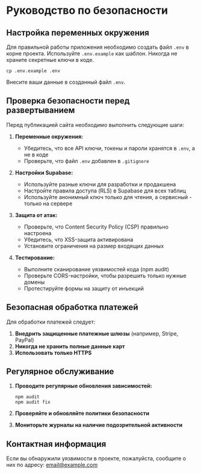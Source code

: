 # Руководство по безопасности

## Настройка переменных окружения

Для правильной работы приложения необходимо создать файл `.env` в корне проекта. 
Используйте `.env.example` как шаблон. Никогда не храните секретные ключи в коде.

```
cp .env.example .env
```

Внесите ваши данные в созданный файл `.env`.

## Проверка безопасности перед развертыванием

Перед публикацией сайта необходимо выполнить следующие шаги:

1. **Переменные окружения:**
   - Убедитесь, что все API ключи, токены и пароли хранятся в `.env`, а не в коде
   - Проверьте, что файл `.env` добавлен в `.gitignore`

2. **Настройки Supabase:**
   - Используйте разные ключи для разработки и продакшена
   - Настройте правила доступа (RLS) в Supabase для всех таблиц
   - Используйте анонимный ключ только для чтения, а сервисный - только на сервере

3. **Защита от атак:**
   - Проверьте, что Content Security Policy (CSP) правильно настроена
   - Убедитесь, что XSS-защита активирована
   - Установите ограничения на размер входящих данных

4. **Тестирование:**
   - Выполните сканирование уязвимостей кода (npm audit)
   - Проверьте CORS-настройки, чтобы разрешить только нужные домены
   - Протестируйте формы на защиту от инъекций

## Безопасная обработка платежей

Для обработки платежей следует:

1. **Внедрить защищенные платежные шлюзы** (например, Stripe, PayPal)
2. **Никогда не хранить полные данные карт**
3. **Использовать только HTTPS**

## Регулярное обслуживание

1. **Проводите регулярные обновления зависимостей:**
   ```
   npm audit
   npm audit fix
   ```

2. **Проверяйте и обновляйте политики безопасности**

3. **Мониторьте журналы на наличие подозрительной активности**

## Контактная информация 

Если вы обнаружили уязвимости в проекте, пожалуйста, сообщите о них по адресу: [email@example.com](mailto:email@example.com)
